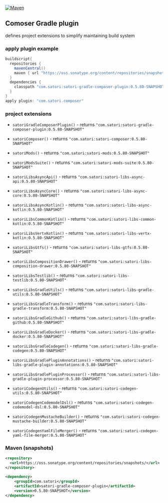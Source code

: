 [![Maven](https://img.shields.io/nexus/s/https/oss.sonatype.org/com.satori/satori-gradle-composer-plugin.svg)](https://oss.sonatype.org/content/repositories/snapshots/com/satori/satori-gradle-composer-plugin/0.5.80-SNAPSHOT/)

## Comoser Gradle plugin 

defines project extensions to simplify maintaining build system 

### apply plugin example

```gradle
buildscript{
  repositories {
    mavenCentral()
    maven { url "https://oss.sonatype.org/content/repositories/snapshots" }
  }
  dependencies {
    classpath "com.satori:satori-gradle-composer-plugin:0.5.80-SNAPSHOT"
  }
}
apply plugin: "com.satori.composer"
```

### project extensions


- `satoriGradleComposerPlugin()` - returns `"com.satori:satori-gradle-composer-plugin:0.5.80-SNAPSHOT"`

- `satoriComposer()` - returns `"com.satori:satori-composer:0.5.80-SNAPSHOT"`

- `satoriMods()` - returns `"com.satori:satori-mods:0.5.80-SNAPSHOT"`

- `satoriModsSuite()` - returns `"com.satori:satori-mods-suite:0.5.80-SNAPSHOT"`

- `satoriLibsAsyncApi()` - returns `"com.satori:satori-libs-async-api:0.5.80-SNAPSHOT"`

- `satoriLibsAsyncCore()` - returns `"com.satori:satori-libs-async-core:0.5.80-SNAPSHOT"`

- `satoriLibsAsyncKotlin()` - returns `"com.satori:satori-libs-async-kotlin:0.5.80-SNAPSHOT"`

- `satoriLibsCommonKotlin()` - returns `"com.satori:satori-libs-common-kotlin:0.5.80-SNAPSHOT"`

- `satoriLibsVertxKotlin()` - returns `"com.satori:satori-libs-vertx-kotlin:0.5.80-SNAPSHOT"`

- `satoriLibsGtfs()` - returns `"com.satori:satori-libs-gtfs:0.5.80-SNAPSHOT"`

- `satoriLibsCompositionDrawer()` - returns `"com.satori:satori-libs-composition-drawer:0.5.80-SNAPSHOT"`

- `satoriLibsTestlib()` - returns `"com.satori:satori-libs-testlib:0.5.80-SNAPSHOT"`

- `satoriLibsGradleUtils()` - returns `"com.satori:satori-libs-gradle-utils:0.5.80-SNAPSHOT"`

- `satoriLibsGradleTransform()` - returns `"com.satori:satori-libs-gradle-transform:0.5.80-SNAPSHOT"`

- `satoriLibsGradleGithub()` - returns `"com.satori:satori-libs-gradle-github:0.5.80-SNAPSHOT"`

- `satoriLibsGradleDocker()` - returns `"com.satori:satori-libs-gradle-docker:0.5.80-SNAPSHOT"`

- `satoriLibsGradleCodegen()` - returns `"com.satori:satori-libs-gradle-codegen:0.5.80-SNAPSHOT"`

- `satoriLibsGradlePluginAnnotations()` - returns `"com.satori:satori-libs-gradle-plugin-annotations:0.5.80-SNAPSHOT"`

- `satoriLibsGradlePluginProcessor()` - returns `"com.satori:satori-libs-gradle-plugin-processor:0.5.80-SNAPSHOT"`

- `satoriCodegenUtils()` - returns `"com.satori:satori-codegen-utils:0.5.80-SNAPSHOT"`

- `satoriCodegenCodemodelDsl()` - returns `"com.satori:satori-codegen-codemodel-dsl:0.5.80-SNAPSHOT"`

- `satoriCodegenMustacheBuilder()` - returns `"com.satori:satori-codegen-mustache-builder:0.5.80-SNAPSHOT"`

- `satoriCodegenYamlFileMerger()` - returns `"com.satori:satori-codegen-yaml-file-merger:0.5.80-SNAPSHOT"`

  

### Maven (snapshots)
```xml
<repository>
  <url>https://oss.sonatype.org/content/repositories/snapshots/</url>
</repository>
```
```xml
<dependency>
    <groupId>com.satori</groupId>
    <artifactId>satori-gradle-composer-plugin</artifactId>
    <version>0.5.80-SNAPSHOT</version>
</dependency>
```

